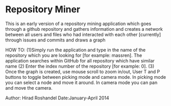 Repository Miner
========================================== 



This is an early version of a repository mining application which goes through
a github repository and gathers information and creates a network between all users and files
who had interacted with each other [currently] through issues and commits and draws a graph

HOW TO: (1)Simply run the application and type in the name of the repository which you are 
looking for [for example: massren]. The application searches within GitHub for all repository which have similar name
(2) Enter the index number of the repository [for example: 0].
(3) Once the graph is created, use mouse scroll to zoom in/out, User T and P buttons to toggle
between picking mode and camera mode. In picking mode you can select a node and move it around.
In camera mode you can pan and move the camera. 

Author: Hirad Roshandel
Date:January-April 2014
